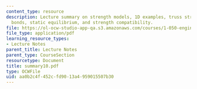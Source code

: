 ```yaml
---
content_type: resource
description: Lecture summary on strength models, 1D examples, truss structures, atomic
  bonds, static equilibrium, and strength compatibility.
file: https://ol-ocw-studio-app-qa.s3.amazonaws.com/courses/1-050-engineering-mechanics-i-fall-2007/aa0b2c4f452cfd9013a4959015507b30_summary10.pdf
file_type: application/pdf
learning_resource_types:
- Lecture Notes
parent_title: Lecture Notes
parent_type: CourseSection
resourcetype: Document
title: summary10.pdf
type: OCWFile
uid: aa0b2c4f-452c-fd90-13a4-959015507b30
---
```

